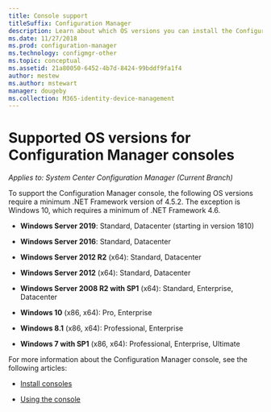 ```yaml
---
title: Console support
titleSuffix: Configuration Manager
description: Learn about which OS versions you can install the Configuration Manager console.
ms.date: 11/27/2018
ms.prod: configuration-manager
ms.technology: configmgr-other
ms.topic: conceptual
ms.assetid: 21a80050-6452-4b7d-8424-99bddf9fa1f4
author: mestew
ms.author: mstewart
manager: dougeby
ms.collection: M365-identity-device-management
---
```


# Supported OS versions for Configuration Manager consoles

*Applies to: System Center Configuration Manager (Current Branch)*


To support the Configuration Manager console, the following OS versions require a minimum .NET Framework version of 4.5.2. The exception is Windows 10, which requires a minimum of .NET Framework 4.6.  

- **Windows Server 2019**: Standard, Datacenter (starting in version 1810)  

-   **Windows Server 2016**: Standard, Datacenter  

-   **Windows Server 2012 R2** (x64): Standard, Datacenter  

-   **Windows Server 2012** (x64): Standard, Datacenter  

-   **Windows Server 2008 R2 with SP1** (x64): Standard, Enterprise, Datacenter  

-   **Windows 10** (x86, x64): Pro, Enterprise  

-   **Windows 8.1** (x86, x64): Professional, Enterprise  

-   **Windows 7 with SP1** (x86, x64): Professional, Enterprise, Ultimate  


For more information about the Configuration Manager console, see the following articles:

- [Install consoles](/sccm/core/servers/deploy/install/install-consoles)  

- [Using the console](/sccm/core/servers/manage/admin-console)  

